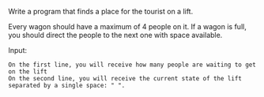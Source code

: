 Write a program that finds a place for the tourist on a lift. 

Every wagon should have a maximum of 4 people on it. If a wagon is full, you should direct the people to the next one with space available.

Input:

	On the first line, you will receive how many people are waiting to get on the lift
    On the second line, you will receive the current state of the lift separated by a single space: " ".
